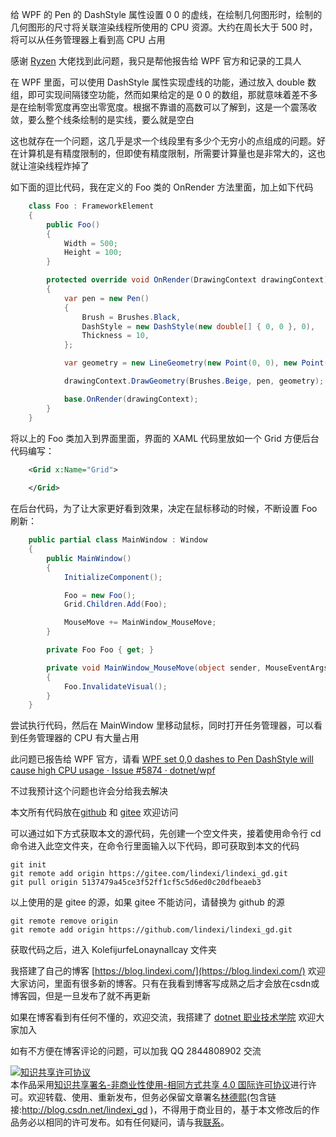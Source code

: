 
给 WPF 的 Pen 的 DashStyle 属性设置 0 0 的虚线，在绘制几何图形时，绘制的几何图形的尺寸将关联渲染线程所使用的 CPU 资源。大约在周长大于 500 时，将可以从任务管理器上看到高 CPU 占用

<!--more-->


<!-- CreateTime:2021/12/24 19:51:54 -->

<!-- 发布 -->

感谢 [Ryzen](https://www.cnblogs.com/ryzen) 大佬找到此问题，我只是帮他报告给 WPF 官方和记录的工具人

在 WPF 里面，可以使用 DashStyle 属性实现虚线的功能，通过放入 double 数组，即可实现间隔镂空功能，然而如果给定的是 0 0 的数组，那就意味着差不多是在绘制零宽度再空出零宽度。根据不靠谱的高数可以了解到，这是一个震荡收敛，要么整个线条绘制的是实线，要么就是空白

这也就存在一个问题，这几乎是求一个线段里有多少个无穷小的点组成的问题。好在计算机是有精度限制的，但即使有精度限制，所需要计算量也是非常大的，这也就让渲染线程炸掉了

如下面的逗比代码，我在定义的 Foo 类的 OnRender 方法里面，加上如下代码

```csharp
    class Foo : FrameworkElement
    {
        public Foo()
        {
            Width = 500;
            Height = 100;
        }

        protected override void OnRender(DrawingContext drawingContext)
        {
            var pen = new Pen()
            {
                Brush = Brushes.Black,
                DashStyle = new DashStyle(new double[] { 0, 0 }, 0),
                Thickness = 10,
            };

            var geometry = new LineGeometry(new Point(0, 0), new Point(500, 0));

            drawingContext.DrawGeometry(Brushes.Beige, pen, geometry);

            base.OnRender(drawingContext);
        }
    }
```

将以上的 Foo 类加入到界面里面，界面的 XAML 代码里放如一个 Grid 方便后台代码编写：

```xml
    <Grid x:Name="Grid">
        
    </Grid>
```

在后台代码，为了让大家更好看到效果，决定在鼠标移动的时候，不断设置 Foo 刷新：

```csharp
    public partial class MainWindow : Window
    {
        public MainWindow()
        {
            InitializeComponent();

            Foo = new Foo();
            Grid.Children.Add(Foo);

            MouseMove += MainWindow_MouseMove;
        }

        private Foo Foo { get; }

        private void MainWindow_MouseMove(object sender, MouseEventArgs e)
        {
            Foo.InvalidateVisual();
        }
    }
```

尝试执行代码，然后在 MainWindow 里移动鼠标，同时打开任务管理器，可以看到任务管理器的 CPU 有大量占用

此问题已报告给 WPF 官方，请看 [WPF set 0,0 dashes to Pen DashStyle will cause high CPU usage · Issue #5874 · dotnet/wpf](https://github.com/dotnet/wpf/issues/5874 )

不过我预计这个问题也许会分给我去解决

本文所有代码放在[github](https://github.com/lindexi/lindexi_gd/tree/5137479a45ce3f52ff1cf5c5d6ed0c20dfbeaeb3/KolefijurfeLonaynallcay) 和 [gitee](https://gitee.com/lindexi/lindexi_gd/tree/5137479a45ce3f52ff1cf5c5d6ed0c20dfbeaeb3/KolefijurfeLonaynallcay) 欢迎访问

可以通过如下方式获取本文的源代码，先创建一个空文件夹，接着使用命令行 cd 命令进入此空文件夹，在命令行里面输入以下代码，即可获取到本文的代码

```
git init
git remote add origin https://gitee.com/lindexi/lindexi_gd.git
git pull origin 5137479a45ce3f52ff1cf5c5d6ed0c20dfbeaeb3
```

以上使用的是 gitee 的源，如果 gitee 不能访问，请替换为 github 的源

```
git remote remove origin
git remote add origin https://github.com/lindexi/lindexi_gd.git
```

获取代码之后，进入 KolefijurfeLonaynallcay 文件夹



我搭建了自己的博客 [https://blog.lindexi.com/](https://blog.lindexi.com/) 欢迎大家访问，里面有很多新的博客。只有在我看到博客写成熟之后才会放在csdn或博客园，但是一旦发布了就不再更新

如果在博客看到有任何不懂的，欢迎交流，我搭建了 [dotnet 职业技术学院](https://t.me/dotnet_campus) 欢迎大家加入

如有不方便在博客评论的问题，可以加我 QQ 2844808902 交流

<a rel="license" href="http://creativecommons.org/licenses/by-nc-sa/4.0/"><img alt="知识共享许可协议" style="border-width:0" src="https://licensebuttons.net/l/by-nc-sa/4.0/88x31.png" /></a><br />本作品采用<a rel="license" href="http://creativecommons.org/licenses/by-nc-sa/4.0/">知识共享署名-非商业性使用-相同方式共享 4.0 国际许可协议</a>进行许可。欢迎转载、使用、重新发布，但务必保留文章署名[林德熙](http://blog.csdn.net/lindexi_gd)(包含链接:http://blog.csdn.net/lindexi_gd )，不得用于商业目的，基于本文修改后的作品务必以相同的许可发布。如有任何疑问，请与我[联系](mailto:lindexi_gd@163.com)。